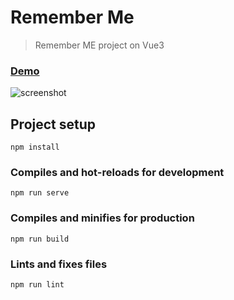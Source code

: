 # Remember Me

> Remember ME project on Vue3

### [Demo](http://remember-me-ab.surge.sh)

![screenshot](https://github.com/belchenkov)

## Project setup
```
npm install
```

### Compiles and hot-reloads for development
```
npm run serve
```

### Compiles and minifies for production
```
npm run build
```

### Lints and fixes files
```
npm run lint
```